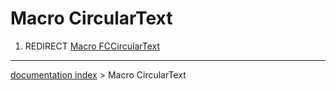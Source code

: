 # Macro CircularText
1.  REDIRECT [Macro FCCircularText](Macro_FCCircularText.md)

---
[documentation index](../README.md) > Macro CircularText
